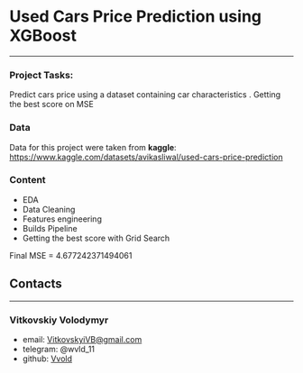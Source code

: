 # Used Cars Price Prediction using XGBoost

____

### Project Tasks:
Predict cars price using a dataset containing car characteristics . Getting the best score on MSE 


### Data
Data for this project were taken from **kaggle**:  
https://www.kaggle.com/datasets/avikasliwal/used-cars-price-prediction


### Content
- EDA
- Data Cleaning
- Features engineering 
- Builds Pipeline
- Getting the best score with Grid Search

Final MSE = 4.677242371494061
## Contacts

---
### Vitkovskiy Volodymyr
- email: VitkovskyiVB@gmail.com
- telegram: @wvld_11
- github: [Vvold](https://github.com/Vvold)